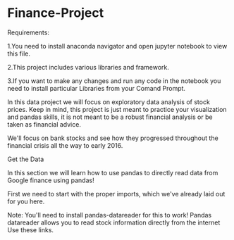 # Finance-Project

Requirements:

1.You need to install anaconda navigator and open jupyter notebook to view this file.

2.This project includes various libraries and framework.

3.If you want to make any changes and run any code in the notebook you need to install particular Libraries from your Comand Prompt.

In this data project we will focus on exploratory data analysis of stock prices. Keep in mind, this project is just meant to practice your visualization and pandas skills, it is not meant to be a robust financial analysis or be taken as financial advice.

We'll focus on bank stocks and see how they progressed throughout the financial crisis all the way to early 2016.

Get the Data

In this section we will learn how to use pandas to directly read data from Google finance using pandas!

First we need to start with the proper imports, which we've already laid out for you here.

Note: You'll need to install pandas-datareader for this to work! Pandas datareader allows you to read stock information directly from the internet Use these links.
